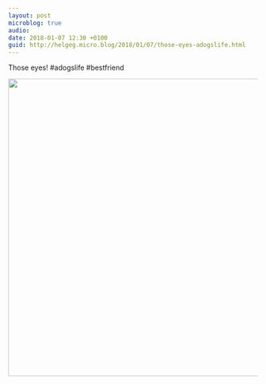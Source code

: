 ```yaml
---
layout: post
microblog: true
audio: 
date: 2018-01-07 12:30 +0100
guid: http://helgeg.micro.blog/2018/01/07/those-eyes-adogslife.html
---
```

Those eyes! #adogslife #bestfriend

<img src="http://helgeg.micro.blog/uploads/2018/96d7a9a718.jpg" width="600" height="600" />
